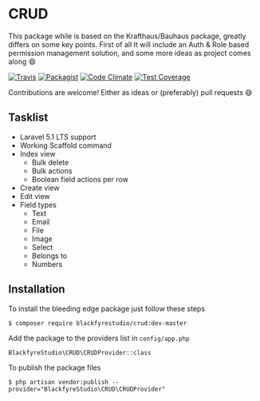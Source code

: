 # CRUD

This package while is based on the Krafthaus/Bauhaus package, greatly differs on some key points. First of all It will include an Auth & Role based permission management solution, and some more ideas as project comes along :smile:

[![Travis](https://img.shields.io/travis/BlackfyreStudio/crud.svg?style=flat-square)](https://travis-ci.org/BlackfyreStudio/crud) [![Packagist](https://img.shields.io/packagist/dt/blackfyrestudio/crud.svg?style=flat-square)](https://packagist.org/packages/blackfyrestudio/crud)
[![Code Climate](https://codeclimate.com/github/BlackfyreStudio/crud/badges/gpa.svg)](https://codeclimate.com/github/BlackfyreStudio/crud)
[![Test Coverage](https://codeclimate.com/github/BlackfyreStudio/crud/badges/coverage.svg)](https://codeclimate.com/github/BlackfyreStudio/crud/coverage)

Contributions are welcome! Either as ideas or (preferably) pull requests :smile:

## Tasklist

* Laravel 5.1 LTS support
* Working Scaffold command
* Index view
  * Bulk delete
  * Bulk actions
  * Boolean field actions per row
* Create view
* Edit view
* Field types
  * Text
  * Email
  * File
  * Image
  * Select
  * Belongs to
  * Numbers

## Installation

To install the bleeding edge package just follow these steps
```
$ composer require blackfyrestudio/crud:dev-master
```
Add the package to the providers list in `config/app.php`
```
BlackfyreStudio\CRUD\CRUDProvider::class
```
To publish the package files
```
$ php artisan vendor:publish --provider="BlackfyreStudio\CRUD\CRUDProvider"
```
